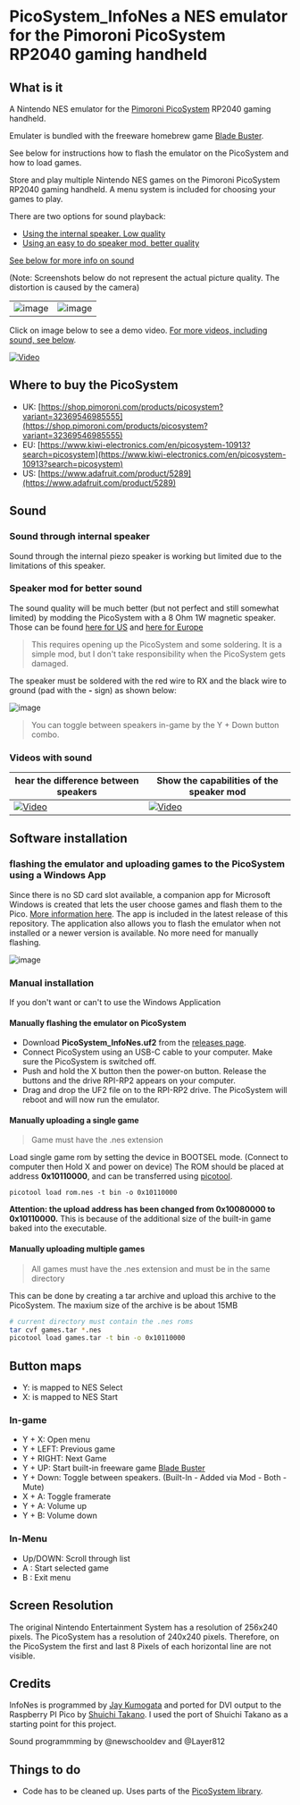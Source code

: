 # PicoSystem_InfoNes a NES emulator for the Pimoroni PicoSystem RP2040 gaming handheld

## What is it

A Nintendo NES emulator for the [Pimoroni PicoSystem](https://shop.pimoroni.com/products/picosystem) RP2040 gaming handheld.

Emulater is bundled with the freeware homebrew game [Blade Buster](https://www.rgcd.co.uk/2011/05/blade-buster-nes.html).

See below for instructions how to flash the emulator on the PicoSystem and how to load games.

Store and play multiple Nintendo NES games on the Pimoroni PicoSystem RP2040 gaming handheld. A menu system is included for choosing your games to play.

There are two options for sound playback:

- [Using the internal speaker. Low quality](#sound-through-internal-speaker)
- [Using an easy to do speaker mod, better quality](#speaker-mod-for-better-sound)

[See below for more info on sound](#sound)

(Note: Screenshots below do not represent the actual picture quality. The distortion is caused by the camera)

|  ||
| ------------- | ------------- |
| ![image](assets/gamescreen.jpeg) | ![image](assets/menuscreen.jpeg)  |


Click on image below to see a demo video. [For more videos, including sound, see below](#videos-with-sound).

[![Video](https://img.youtube.com/vi/4VYKSMvYWc8/0.jpg)](https://www.youtube.com/watch?v=4VYKSMvYWc8)

## Where to buy the PicoSystem

- UK: [https://shop.pimoroni.com/products/picosystem?variant=32369546985555](https://shop.pimoroni.com/products/picosystem?variant=32369546985555)
- EU: [https://www.kiwi-electronics.com/en/picosystem-10913?search=picosystem](https://www.kiwi-electronics.com/en/picosystem-10913?search=picosystem)
- US: [https://www.adafruit.com/product/5289](https://www.adafruit.com/product/5289)

## Sound
### Sound through internal speaker
Sound through the internal piezo speaker is working but limited due to the limitations of this speaker. 

### Speaker mod for better sound
The sound quality will be much better (but not perfect and still somewhat limited) by modding the PicoSystem with a 8 Ohm 1W magnetic speaker. 
Those can be found [here for US](https://www.amazon.com/gp/product/B082658QXL/ref=ppx_yo_dt_b_search_asin_title?ie=UTF8&psc=1) and [here for Europe](https://www.amazon.nl/gp/product/B0BTYDS6FY/ref=ppx_od_dt_b_asin_title_s00?ie=UTF8&psc=1)


> This requires opening up the PicoSystem and some soldering. It is a simple mod, but I don't take responsibility when the PicoSystem gets damaged.

The speaker must be soldered with the red wire to RX and the black wire to ground (pad with the  **-** sign) as shown below:

![image](assets/batterymod.png)

> You can toggle between speakers in-game by the Y + Down button combo.

### Videos with sound



| hear the difference between speakers  |Show the capabilities of the speaker mod|
| ------------- | ------------- |
| [![Video](https://img.youtube.com/vi/BRUByhx4GDo/0.jpg)](https://youtu.be/BRUByhx4GDo) | [![Video](https://img.youtube.com/vi/cA9mOWZZN6I/0.jpg)](https://youtu.be/cA9mOWZZN6I) |


## Software installation

### flashing the emulator and uploading games to the PicoSystem using a Windows App
Since there is no SD card slot available, a companion app for Microsoft Windows is created that lets the user choose games and flash them to the Pico.
[More information here](https://github.com/fhoedemakers/PicoSystemInfoNesLoader). The app is included in the latest release of this repository. 
The application also allows you to flash the emulator when not installed or a newer version is available. No more need for manually flashing.

![image](assets/Screen.png)

### Manual installation
If you don't want or can't to use the Windows Application

#### Manually flashing the emulator on PicoSystem

- Download **PicoSystem_InfoNes.uf2** from the [releases page](https://github.com/fhoedemakers/PicoSystem_InfoNes/releases/latest).
- Connect PicoSystem using an USB-C cable to your computer. Make sure the PicoSystem is switched off.
- Push and hold the X button then the power-on button. Release the buttons and the drive RPI-RP2 appears on your computer.
- Drag and drop the UF2 file on to the RPI-RP2 drive. The PicoSystem will reboot and will now run the emulator.

#### Manually uploading a single game

> Game must have the .nes extension

Load single game rom by setting the device in BOOTSEL mode. (Connect to computer then Hold X and power on device)
The ROM should be placed at address **0x10110000**, and can be  transferred using [picotool](https://github.com/raspberrypi/picotool).

```
picotool load rom.nes -t bin -o 0x10110000
```

**Attention: the upload address has been changed from 0x10080000 to 0x10110000.** This is because of the additional size of the built-in game baked into the executable.

#### Manually uploading multiple games

> All games must have the .nes extension and must be in the same directory

This can be done by creating a tar archive and upload this archive to the PicoSystem. The maxium size of the archive is be about 15MB

```bash
# current directory must contain the .nes roms
tar cvf games.tar *.nes
picotool load games.tar -t bin -o 0x10110000
```


## Button maps

- Y: is mapped to NES Select
- X: is mapped to NES Start

### In-game
- Y + X: Open menu
- Y + LEFT: Previous game
- Y + RIGHT: Next Game
- Y + UP: Start built-in freeware game [Blade Buster](https://www.rgcd.co.uk/2011/05/blade-buster-nes.html)
- Y + Down: Toggle between speakers. (Built-In - Added via Mod - Both - Mute)
- X + A: Toggle framerate
- Y + A: Volume up
- Y + B: Volume down

### In-Menu
- Up/DOWN: Scroll through list
- A : Start selected game
- B : Exit menu


## Screen Resolution
The original Nintendo Entertainment System has a resolution of 256x240 pixels. The PicoSystem has a resolution of 240x240 pixels. Therefore, on the PicoSystem the first and last 8 Pixels of each horizontal line are not visible.

## Credits
InfoNes is programmed by [Jay Kumogata](https://github.com/jay-kumogata/InfoNES) and ported for DVI output to the Raspberry PI Pico by [Shuichi Takano](https://github.com/shuichitakano/pico-infones). I used the port of Shuichi Takano as a starting point for this project.

Sound programmming by @newschooldev and @Layer812

## Things to do

- Code has to be cleaned up. Uses parts of the [PicoSystem library](https://github.com/pimoroni/picosystem).
